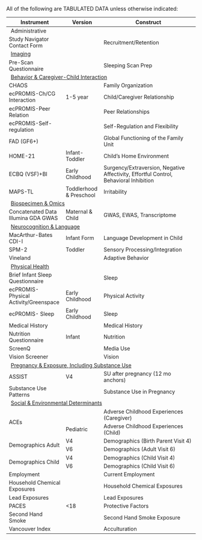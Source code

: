 All of the following are TABULATED DATA unless otherwise indicated:

<table style="width: 100%; border-collapse: collapse; table-layout: fixed; font-size: 14px">
<thead>
<tr>
    <th style="width: 30%;">Instrument</th>
    <th>Version</th>
    <th style="width: 50%;">Construct</th>
</tr>
</thead>
<tbody>
<tr>
  <td colspan="3" style="margin-left: 0;"><i style="margin-right: 5px;" class="fas fa-clipboard"></i> Administrative</td>
</tr>
<tr>
  <td>Study Navigator Contact Form</td><td></td><td>Recruitment/Retention</td>
</tr>
<tr>
  <td colspan="3" style="margin-left: 0;"><a href="../../instruments/#mri" target="_blank"><i style="margin-right: 5px;" class="fa fa-brain"></i> Imaging</a></td>
</tr>
<tr>
  <td>Pre-Scan Questionnaire</td><td></td><td>Sleeping Scan Prep</td>
</tr>
<tr>
  <td colspan="3" style="margin-left: 0;"><a href="../../instruments/#bcgi" target="_blank"><i style="margin-right: 5px;" class="fa fa-people-arrows"></i> Behavior & Caregiver-Child Interaction</a></td>
</tr>
<tr>
    <td>CHAOS</td><td></td><td>Family Organization</td>
</tr>
<tr>
    <td>ecPROMIS-Ch/CG Interaction</td>
    <td>1-5 year</td>
    <td>Child/Caregiver Relationship</td>
</tr>
<tr>
<td>ecPROMIS-Peer Relation</td>
<td></td>
<td>Peer Relationships</td>
</tr>
<tr>
<td>ecPROMIS-Self-regulation</td>
<td></td>
<td>Self-Regulation and Flexibility</td>
</tr>
<tr>
<td>FAD (GF6+)</td>
<td></td>
<td>Global Functioning of the Family Unit</td>
</tr>
<tr>
<td>HOME-21</td><td>Infant-Toddler</td><td>Child’s Home Environment</td>
</tr>
<tr>
<td>ECBQ (VSF)+BI</td><td>Early Childhood</td>
<td style="word-wrap: break-word; white-space: normal;">Surgency/Extraversion, Negative Affectivity, Effortful Control, Behavioral Inhibition</td>
</tr>
<tr>
<td>MAPS-TL</td><td>Toddlerhood & Preschool</td><td>Irritability</td>
</tr>
<tr>
  <td colspan="3" style="margin-left: 0;"><a href="../../instruments/#biospec" target="_blank"><i style="margin-right: 5px;" class="fa fa-vial"></i> Biospecimen & Omics</a></td>
</tr>
<tr>
<td>
  <span class="tooltip tooltip-right"><i class="fas fa-layer-group"></i><span class="tooltiptext">Concatenated Data</span></span> Illumina GDA GWAS</td>
  <td>Maternal & Child</td><td>GWAS, EWAS, Transcriptome</td>
</tr>
<tr>
  <td colspan="3" style="margin-left: 0;"><a href="../../instruments/#neurocog" target="_blank"><i style="margin-right: 5px;" class="fa-solid fa-puzzle-piece"></i> Neurocognition & Language</a></td>
</tr>
<tr>
  <td>MacArthur-Bates CDI-I</td><td>Infant Form</td><td>Language Development in Child</td>
</tr>
<tr>
  <td>SPM-2</td><td>Toddler</td><td>Sensory Processing/Integration</td>
</tr>
<tr>
  <td>Vineland</td><td></td><td>Adaptive Behavior</td>
</tr>
<tr>
  <td colspan="3" style="margin-left: 0;"><a href="../../instruments/#physhealth" target="_blank"><i style="margin-right: 5px;" class="fa fa-heart-pulse"></i> Physical Health</a></td>
</tr>
<tr>
  <td>Brief Infant Sleep Questionnaire</td><td></td><td>Sleep</td>
</tr>
<tr>
<td>ecPROMIS- Physical Activity/Greenspace</td><td>Early Childhood</td><td>Physical Activity</td>
</tr>
<tr>
<td>ecPROMIS- Sleep</td><td>Early Childhood</td><td>Sleep</td>
</tr>
<tr>
<td>Medical History</td><td></td><td>Medical History</td>
</tr>
<tr>
<td>Nutrition Questionnaire</td><td>Infant</td><td>Nutrition</td>
</tr>
<tr>
<td>ScreenQ</td><td></td><td>Media Use</td>
</tr>
<tr>
<td>Vision Screener</td><td></td><td>Vision</td>
</tr>
<tr>
  <td colspan="3" style="margin-left: 0;"><a href="../../instruments/#pex" target="_blank"><i style="margin-right: 5px;" class="fa-solid fa-baby"></i> Pregnancy & Exposure, Including Substance Use</a></td>
</tr>
<tr><td>ASSIST</td><td>V4</td><td>SU after pregnancy (12 mo anchors)</td></tr>
<tr><td>Substance Use Patterns</td><td></td><td>Substance Use in Pregnancy</td>
</tr>
<tr>
  <td colspan="3" style="margin-left: 0;"><a href="../../instruments/#socenvdet" target="_blank"><i style="margin-right: 5px;" class="fas fa-city"></i> Social & Environmental Determinants</a></td>
</tr>
<tr>
<td rowspan="2">ACEs</td>
<td></td>
<td>Adverse Childhood Experiences (Caregiver)</td>
</tr>  
<tr><td>Pediatric</td><td>Adverse Childhood Experiences (Child)</td></tr>  
<tr>
<td rowspan="2">Demographics Adult</td>
<td>V4</td>
<td>Demographics (Birth Parent Visit 4)</td>
</tr> 
<tr><td>V6</td><td>Demographics (Adult Visit 6)</td></tr> 
<tr>
<td rowspan="2">Demographics Child</td>
<td>V4</td><td>Demographics (Child Visit 4)</td>
</tr> 
<tr><td>V6</td><td>Demographics (Child Visit 6)</td></tr>  
<tr><td>Employment</td><td></td><td>Current Employment</td></tr>  
<tr><td>Household Chemical Exposures</td><td></td><td>Household Chemical Exposures</td></tr>   
<tr><td>Lead Exposures</td><td></td><td>Lead Exposures</td></tr> 
<tr><td>PACES</td><td>&lt;18</td><td>Protective Factors</td></tr>  
<tr><td>Second Hand Smoke</td><td></td><td>Second Hand Smoke Exposure</td></tr>     
<tr><td>Vancouver Index</td><td></td><td>Acculturation</td></tr>             
</tbody>
</table>



